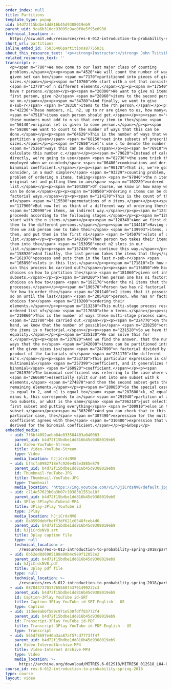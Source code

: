 ```yaml
---
order_index: null
title: Partitions
template_type: popup
uid: b4d72f15bdbe1dd816b45d9308019eb9
parent_uid: 9ca6b310dc93095c9ac0f0e5f95e6930
technical_location: >-
  https://ocw.mit.edu/resources/res-6-012-introduction-to-probability-spring-2018/part-i-the-fundamentals/partitions
short_url: partitions
inline_embed_id: 75036406partitions87755031
about_this_resource_text: '<p><strong>Instructor:</strong> John Tsitsiklis</p>'
related_resources_text: ''
transcript: >-
  <p><span m="780">We now come to our last major class of counting
  problems.</span></p><p><span m="4520">We will count the number of ways that a
  given set can be</span> <span m="7170">partitioned into pieces of given
  sizes.</span></p><p><span m="10760">We start with a set that consists</span>
  <span m="13770">of n different elements.</span></p><p><span m="17540">And we
  have r persons.</span></p><p><span m="20300">We want to give n1 items to the
  first person, give n2</span> <span m="28960">items to the second person, and
  so on.</span></p><p><span m="34780">And finally, we want to give
  n-sub-r</span> <span m="38310">items to the rth person.</span></p><p><span
  m="42230">These numbers, n1, n2, up to nr are given to us, how many</span>
  <span m="47510">items each person should get.</span></p><p><span m="49920">And
  these numbers must add to n so that every item in the</span> <span
  m="56140">original set is given to some person.</span></p><p><span
  m="59380">We want to count to the number of ways that this can be
  done.</span></p><p><span m="64629">This is the number of ways that we can
  partition a given</span> <span m="68150">set into subsets of prescribed
  sizes.</span></p><p><span m="72650">Let's use c to denote the number of</span>
  <span m="75160">ways this can be done.</span></p><p><span m="76910">We want to
  calculate this number c.</span></p><p><span m="79620">Instead of calculating
  directly, we're going to use</span> <span m="82730">the same trick that we
  employed when we counted</span> <span m="86400">combinations and derived the
  binomial coefficient.</span></p><p><span m="90170">That is, we're going to
  consider, in a much simpler</span> <span m="93229">counting problem, the
  problem of ordering n items, taking</span> <span m="97840">the n items in our
  original set and putting them in an</span> <span m="102289">ordered
  list.</span></p><p><span m="104380">Of course, we know in how many ways this
  can be done.</span></p><p><span m="108560">Ordering n items can be done in n
  factorial ways.</span></p><p><span m="114170">This is the count of the number
  of</span> <span m="115590">permutations of n items.</span></p><p><span
  m="117960">But now let us think of a different way of ordering the</span>
  <span m="120990">n items, an indirect way.</span></p><p><span m="123150">It
  proceeds according to the following stages.</span></p><p><span m="126250">We
  start with the n items.</span></p><p><span m="128340">And we first distribute
  them to the different persons.</span></p><p><span m="134410">Having done that,
  then we ask person one to take their</span> <span m="139993">items, order
  them, and put them in the first n1</span> <span m="145079">slots of our
  list.</span></p><p><span m="148390">Then person two takes their items and puts
  them into the</span> <span m="153950">next n2 slots in our
  list.</span></p><p><span m="157430">We continue this way.</span></p><p><span
  m="158920">And finally, the last person takes the items that they</span> <span
  m="161970">possess and puts them in the last n-sub-r</span> <span
  m="165890">slots in this list.</span></p><p><span m="171810">In how many ways
  can this process be carried out?</span></p><p><span m="176050">We have c
  choices on how to partition the</span> <span m="181060">given set into
  subsets.</span></p><p><span m="184200">Then person one has n1 factorial
  choices on how to</span> <span m="192170">order the n1 items that that person
  processes.</span></p><p><span m="196570">Person two has n2 factorial choices
  for how to order the</span> <span m="201140">n2 items that it possesses, and
  so on until the last</span> <span m="205410">person, who has nr factorial
  choices for</span> <span m="210200">ordering their
  elements.</span></p><p><span m="213230">This multi-stage process results in an
  ordered list of</span> <span m="217680">the n terms.</span></p><p><span
  m="219860">This is the number of ways these multi-stage process can</span>
  <span m="222780">be carried out.</span></p><p><span m="224770">On the other
  hand, we know that the number of possible</span> <span m="228250">orderings of
  the items is n factorial.</span></p><p><span m="231520">So we have this
  equality.</span></p><p><span m="235130">We can solve this for
  c.</span></p><p><span m="237820">And we find the answer, that the number of
  ways that the n</span> <span m="242600">items can be partitioned into subsets
  of the given sizes is</span> <span m="247090">n factorial divided by the
  product of the factorials of</span> <span m="251170">the different
  ni's.</span></p><p><span m="253710">This particular expression is called the
  multinomial</span> <span m="257399">coefficient, and it generalizes the
  binomial</span> <span m="260920">coefficient.</span></p><p><span
  m="261970">The binomial coefficient was referring to the case where we</span>
  <span m="266690">essentially split our set into one subset with k
  elements,</span> <span m="274870">and then the second subset gets the
  remaining elements.</span></p><p><span m="280850">So the special case where r
  is equal to 2, and n1 is equal to</span> <span m="287600">k, n2 equals to n
  minus k, this corresponds to a</span> <span m="291940">partition of a set into
  two subsets, or what is the same</span> <span m="296210">just selecting the
  first subset and putting everything</span> <span m="300910">else in the second
  subset.</span></p><p><span m="303260">And you can check that in this
  particular case, the</span> <span m="307490">expression for the multinomial
  coefficient agrees with the</span> <span m="310480">expression that we had
  derived for the binomial coefficient.</span></p><p>&nbsp;</p>
embedded_media:
  - uid: 7f6bf4092aebb84e033584403a040083
    parent_uid: b4d72f15bdbe1dd816b45d9308019eb9
    id: Video-YouTube-Stream
    title: Video-YouTube-Stream
    type: Video
    media_location: hJjiCrdsNV8
  - uid: bf4cfa0982718e7c920e455e3885e879
    parent_uid: b4d72f15bdbe1dd816b45d9308019eb9
    id: Thumbnail-YouTube-JPG
    title: Thumbnail-YouTube-JPG
    type: Thumbnail
    media_location: 'https://img.youtube.com/vi/hJjiCrdsNV8/default.jpg'
  - uid: c714e57623b0a3b07c10383b1551e18f
    parent_uid: b4d72f15bdbe1dd816b45d9308019eb9
    id: 3Play-3PlayYouTubeid-MP4
    title: 3Play-3Play YouTube id
    type: 3Play
    media_location: hJjiCrdsNV8
  - uid: 8a8599debfbeff3df621c0548fceb4d0
    parent_uid: b4d72f15bdbe1dd816b45d9308019eb9
    id: hJjiCrdsNV8.srt
    title: 3play caption file
    type: null
    technical_location: >-
      /resources/res-6-012-introduction-to-probability-spring-2018/part-i-the-fundamentals/partitions/hJjiCrdsNV8.srt
  - uid: 6b52ed8d6905188a98b4c989f12852e2
    parent_uid: b4d72f15bdbe1dd816b45d9308019eb9
    id: hJjiCrdsNV8.pdf
    title: 3play pdf file
    type: null
    technical_location: >-
      /resources/res-6-012-introduction-to-probability-spring-2018/part-i-the-fundamentals/partitions/hJjiCrdsNV8.pdf
  - uid: 087844737017765560f43791499232c3
    parent_uid: b4d72f15bdbe1dd816b45d9308019eb9
    id: Caption-3Play YouTube id-SRT
    title: Caption-3Play YouTube id-SRT-English - US
    type: Caption
  - uid: 11dee8ab6f589c971e530fdff83772f4
    parent_uid: b4d72f15bdbe1dd816b45d9308019eb9
    id: Transcript-3Play YouTube id-PDF
    title: Transcript-3Play YouTube id-PDF-English - US
    type: Transcript
  - uid: 565df8697e46a3aa87af57cd7773ff47
    parent_uid: b4d72f15bdbe1dd816b45d9308019eb9
    id: Video-InternetArchive-MP4
    title: Video-Internet Archive-MP4
    type: Video
    media_location: >-
      https://archive.org/download/MITRES.6-012S18/MITRES6_012S18_L04-07_300k.mp4
course_id: res-6-012-introduction-to-probability-spring-2018
type: course
layout: video
---
```

